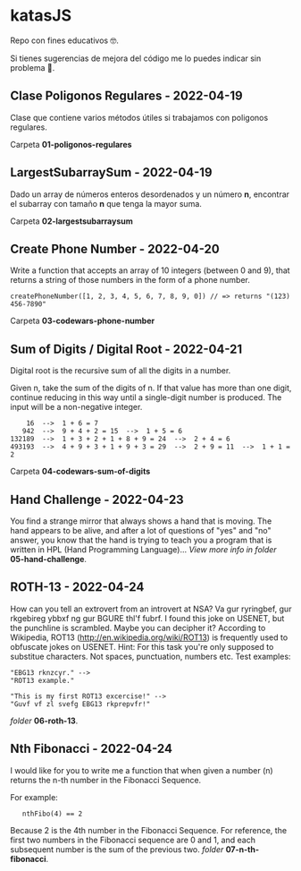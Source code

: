 # katasJS
Repo con fines educativos 🤓. 

Si tienes sugerencias de mejora del código me lo puedes indicar sin problema 🙂.

## Clase Poligonos Regulares - 2022-04-19
Clase que contiene varios métodos útiles si trabajamos con poligonos regulares.

Carpeta **01-poligonos-regulares**

## LargestSubarraySum - 2022-04-19
Dado un array de números enteros desordenados y un número **n**, encontrar el subarray con tamaño **n** que tenga la mayor suma.

Carpeta **02-largestsubarraysum**

## Create Phone Number - 2022-04-20
Write a function that accepts an array of 10 integers (between 0 and 9), that returns a string of those numbers in the form of a phone number.
```
createPhoneNumber([1, 2, 3, 4, 5, 6, 7, 8, 9, 0]) // => returns "(123) 456-7890"
```
Carpeta **03-codewars-phone-number**

## Sum of Digits / Digital Root - 2022-04-21
Digital root is the recursive sum of all the digits in a number.

Given n, take the sum of the digits of n. If that value has more than one digit, continue reducing in this way until a single-digit number is produced. The input will be a non-negative integer.
```
    16  -->  1 + 6 = 7
   942  -->  9 + 4 + 2 = 15  -->  1 + 5 = 6
132189  -->  1 + 3 + 2 + 1 + 8 + 9 = 24  -->  2 + 4 = 6
493193  -->  4 + 9 + 3 + 1 + 9 + 3 = 29  -->  2 + 9 = 11  -->  1 + 1 = 2
```
Carpeta **04-codewars-sum-of-digits**
## Hand Challenge - 2022-04-23
You find a strange mirror that always shows a hand that is moving. 
The hand appears to be alive, and after a lot of questions of "yes" and "no" answer, you know that the hand is trying to teach you a program that is written in HPL (Hand Programming Language)...
*View more info in folder* **05-hand-challenge**.

## ROTH-13 - 2022-04-24
How can you tell an extrovert from an introvert at NSA? Va gur ryringbef, gur rkgebireg ybbxf ng gur BGURE thl'f fubrf.
I found this joke on USENET, but the punchline is scrambled. Maybe you can decipher it? According to Wikipedia, ROT13 (http://en.wikipedia.org/wiki/ROT13) is frequently used to obfuscate jokes on USENET.
Hint: For this task you're only supposed to substitue characters. Not spaces, punctuation, numbers etc.
Test examples:
```
"EBG13 rknzcyr." -->
"ROT13 example."

"This is my first ROT13 excercise!" -->
"Guvf vf zl svefg EBG13 rkprepvfr!"
```
*folder* **06-roth-13**.

## Nth Fibonacci - 2022-04-24
I would like for you to write me a function that when given a number (n) returns the n-th number in the Fibonacci Sequence.

For example:
```
   nthFibo(4) == 2
```
Because 2 is the 4th number in the Fibonacci Sequence.
For reference, the first two numbers in the Fibonacci sequence are 0 and 1, and each subsequent number is the sum of the previous two.
*folder* **07-n-th-fibonacci**.